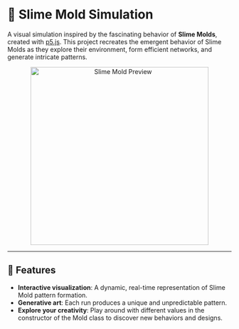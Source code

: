 # 🧫 Slime Mold Simulation

A visual simulation inspired by the fascinating behavior of **Slime Molds**, created with [p5.js](https://p5js.org). This project recreates the emergent behavior of Slime Molds as they explore their environment, form efficient networks, and generate intricate patterns.

<p align="center">
  <img src="assets/Slime-mold.gif" alt="Slime Mold Preview" width="400"/>
</p>

---

## 🌟 Features

- **Interactive visualization**: A dynamic, real-time representation of Slime Mold pattern formation.
- **Generative art**: Each run produces a unique and unpredictable pattern.
- **Explore your creativity**: Play around with different values in the constructor of the Mold class to discover new behaviors and designs.


